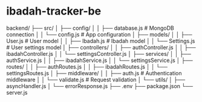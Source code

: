 # ibadah-tracker-be

backend/
├── src/
│   ├── config/
│   │   ├── database.js       # MongoDB connection
│   │   └── config.js         # App configuration
│   ├── models/
│   │   ├── User.js          # User model
│   │   ├── Ibadah.js        # Ibadah model
│   │   └── Settings.js      # User settings model
│   ├── controllers/
│   │   ├── authController.js
│   │   ├── ibadahController.js
│   │   └── settingsController.js
│   ├── services/
│   │   ├── authService.js
│   │   ├── ibadahService.js
│   │   └── settingsService.js
│   ├── routes/
│   │   ├── authRoutes.js
│   │   ├── ibadahRoutes.js
│   │   └── settingsRoutes.js
│   ├── middleware/
│   │   ├── auth.js          # Authentication middleware
│   │   └── validate.js      # Request validation
│   └── utils/
│       ├── asyncHandler.js
│       └── errorResponse.js
├── .env
├── package.json
└── server.js